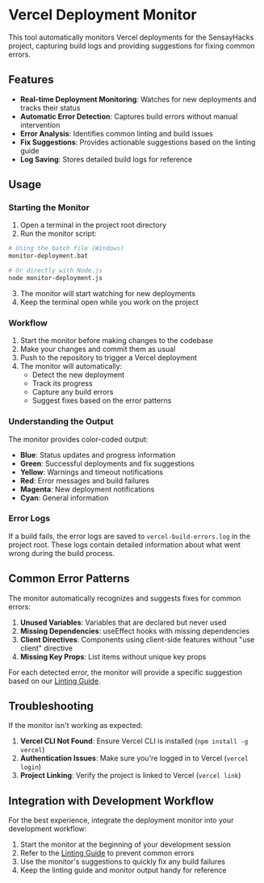 # Vercel Deployment Monitor

This tool automatically monitors Vercel deployments for the SensayHacks project, capturing build logs and providing suggestions for fixing common errors.

## Features

- **Real-time Deployment Monitoring**: Watches for new deployments and tracks their status
- **Automatic Error Detection**: Captures build errors without manual intervention
- **Error Analysis**: Identifies common linting and build issues
- **Fix Suggestions**: Provides actionable suggestions based on the linting guide
- **Log Saving**: Stores detailed build logs for reference

## Usage

### Starting the Monitor

1. Open a terminal in the project root directory
2. Run the monitor script:

```bash
# Using the batch file (Windows)
monitor-deployment.bat

# Or directly with Node.js
node monitor-deployment.js
```

3. The monitor will start watching for new deployments
4. Keep the terminal open while you work on the project

### Workflow

1. Start the monitor before making changes to the codebase
2. Make your changes and commit them as usual
3. Push to the repository to trigger a Vercel deployment
4. The monitor will automatically:
   - Detect the new deployment
   - Track its progress
   - Capture any build errors
   - Suggest fixes based on the error patterns

### Understanding the Output

The monitor provides color-coded output:

- **Blue**: Status updates and progress information
- **Green**: Successful deployments and fix suggestions
- **Yellow**: Warnings and timeout notifications
- **Red**: Error messages and build failures
- **Magenta**: New deployment notifications
- **Cyan**: General information

### Error Logs

If a build fails, the error logs are saved to `vercel-build-errors.log` in the project root. These logs contain detailed information about what went wrong during the build process.

## Common Error Patterns

The monitor automatically recognizes and suggests fixes for common errors:

1. **Unused Variables**: Variables that are declared but never used
2. **Missing Dependencies**: useEffect hooks with missing dependencies
3. **Client Directives**: Components using client-side features without "use client" directive
4. **Missing Key Props**: List items without unique key props

For each detected error, the monitor will provide a specific suggestion based on our [Linting Guide](./linting-guide.md).

## Troubleshooting

If the monitor isn't working as expected:

1. **Vercel CLI Not Found**: Ensure Vercel CLI is installed (`npm install -g vercel`)
2. **Authentication Issues**: Make sure you're logged in to Vercel (`vercel login`)
3. **Project Linking**: Verify the project is linked to Vercel (`vercel link`)

## Integration with Development Workflow

For the best experience, integrate the deployment monitor into your development workflow:

1. Start the monitor at the beginning of your development session
2. Refer to the [Linting Guide](./linting-guide.md) to prevent common errors
3. Use the monitor's suggestions to quickly fix any build failures
4. Keep the linting guide and monitor output handy for reference
